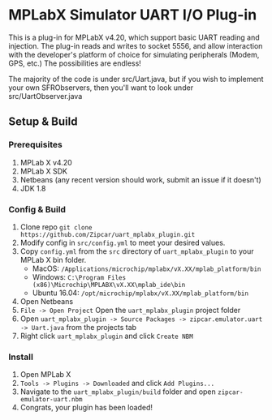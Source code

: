 # MPLabX Simulator UART I/O Plug-in
This is a plug-in for MPLabX v4.20, which support basic UART reading and injection.
The plug-in reads and writes to socket 5556, and allow interaction with the developer's platform of choice
for simulating peripherals (Modem, GPS, etc.) The possibilities are endless! 

The majority of the code is under src/Uart.java, but if you wish to implement your own
SFRObservers, then you'll want to look under src/UartObserver.java

## Setup & Build
### Prerequisites
1. MPLab X v4.20
2. MPLab X SDK
3. Netbeans (any recent version should work, submit an issue if it doesn't)
4. JDK 1.8

### Config & Build
1. Clone repo `git clone https://github.com/Zipcar/uart_mplabx_plugin.git`
2. Modify config in `src/config.yml` to meet your desired values.
3. Copy `config.yml` from the `src` directory of `uart_mplabx_plugin` to your MPLab X bin folder.
    * MacOS: `/Applications/microchip/mplabx/vX.XX/mplab_platform/bin`
    * Windows: `C:\Program Files (x86)\Microchip\MPLABX\vX.XX\mplab_ide\bin`
    * Ubuntu 16.04: `/opt/microchip/mplabx/vX.XX/mplab_platform/bin`
4. Open Netbeans
5. `File -> Open Project` Open the `uart_mplabx_plugin` project folder
6. Open `uart_mplabx_plugin -> Source Packages -> zipcar.emulator.uart -> Uart.java` from the projects tab
7. Right click `uart_mplabx_plugin` and click `Create NBM`

### Install
1. Open MPLab X
2. `Tools -> Plugins -> Downloaded` and click `Add Plugins...`
3. Navigate to the `uart_mplabx_plugin/build` folder and open `zipcar-emulator-uart.nbm`
4. Congrats, your plugin has been loaded!  
